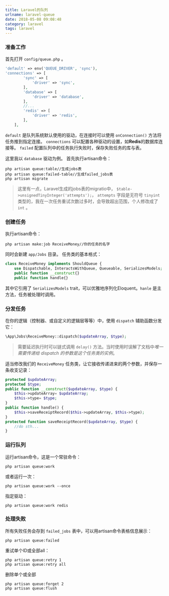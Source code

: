 ```yaml
---
title: Laravel的队列
urlname: laravel-queue
date: 2018-05-08 09:08:48
category: laravel
tags: laravel
---
```


### 准备工作

首先打开 ` config/queue.php ` 。
```php
'default' => env('QUEUE_DRIVER', 'sync'),
'connections' => [
        'sync' => [
            'driver' => 'sync',
        ],
        'database' => [
            'driver' => 'database',
        ],
        //...
        'redis' => [
            'driver' => 'redis',
        ],
    ],
```


` default ` 是队列系统默认使用的驱动，在连接时可以使用 ` onConnection() ` 方法将任务推到指定连接。
` connections ` 可以配置各种驱动的设置，如**Redis**的数据库连接等。
` failed ` 配置队列中的任务执行失败时，保存失败任务的库与表。

<!-- more -->

这里我以 ` database ` 驱动为例。
首先执行artisan命令：
```
php artisan queue:table//生成jobs表
php artisan queue:failed-table//生成failed_jobs表
php artisan migrate
```

>这里有一点，Laravel生成的jobs表的migratio中，
`$table->unsignedTinyInteger('attempts');`，
`attempts` 字段是无符号 `tinyint` 类型的，我在一次任务重试次数过多时，会导致超出范围，个人修改成了 `int` 。 

### 创建任务
执行artisan命令：
```
php artisan make:job ReceiveMoney//你的任务的名字
```
同时会新建 `app/Jobs` 目录。
任务类的基本格式：
```php
class ReceiveMoney implements ShouldQueue {
    use Dispatchable, InteractsWithQueue, Queueable, SerializesModels;
    public function __construct{}
    public function handle{}
```
其中它引用了 `SerializesModels` trait，可以优雅地序列化Eloquent。`hanle` 是主方法，任务被处理时调用。

### 分发任务
在你的逻辑（控制器、或自定义的逻辑层等等）中，使用 `dispatch` 辅助函数分发它：
```php
\App\Jobs\ReceiveMoney::dispatch($updateArray, $type);
```

>需要延迟执行时可以链式调用 `delay()` 方法。当时使用时误解了文档中*唯一需要传递给 dispatch 的参数是这个任务类的实例*。

适当修改我们的 `ReceiveMoney` 任务类，让它接收传递进来的两个参数，并保存一条收支记录：
```php
protected $updateArray;
protected $type;
public function __construct($updateArray, $type) {
    $this->updateArray= $updateArray;
    $this->type= $type;
}
public function handle() {
    $this->saveReceiptRecord($this->updateArray, $this->type);
}
protected function saveReceiptRecord($updateArray, $type) {
    //do sth...
}
```

### 运行队列
运行artisan命令，这是一个常驻命令：
```
php artisan queue:work
```
或者运行一次：
```
php artisan queue:work --once
```
指定驱动：
```
php artisan queue:work redis
```

### 处理失败
所有失败任务会存到 `failed_jobs` 表中，可以用artisan命令表格信息展示：
```
php artisan queue:failed
```
重试单个ID或全部all：
```
php artisan queue:retry 1
php artisan queue:retry all
```
删除单个或全部
```
php artisan queue:forget 2
php artisan queue:flush
```